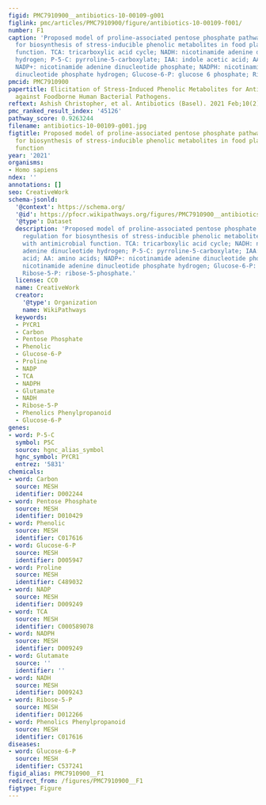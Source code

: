 ```yaml
---
figid: PMC7910900__antibiotics-10-00109-g001
figlink: pmc/articles/PMC7910900/figure/antibiotics-10-00109-f001/
number: F1
caption: 'Proposed model of proline-associated pentose phosphate pathway (PAPPP) regulation
  for biosynthesis of stress-inducible phenolic metabolites in food plants with antimicrobial
  function. TCA: tricarboxylic acid cycle; NADH: nicotinamide adenine dinucleotide
  hydrogen; P-5-C: pyrroline-5-carboxylate; IAA: indole acetic acid; AA: amino acids;
  NADP+: nicotinamide adenine dinucleotide phosphate; NADPH: nicotinamide adenine
  dinucleotide phosphate hydrogen; Glucose-6-P: glucose 6 phosphate; Ribose-5-P: ribose-5-phosphate.'
pmcid: PMC7910900
papertitle: Elicitation of Stress-Induced Phenolic Metabolites for Antimicrobial Applications
  against Foodborne Human Bacterial Pathogens.
reftext: Ashish Christopher, et al. Antibiotics (Basel). 2021 Feb;10(2):109.
pmc_ranked_result_index: '45126'
pathway_score: 0.9263244
filename: antibiotics-10-00109-g001.jpg
figtitle: Proposed model of proline-associated pentose phosphate pathway (PAPPP) regulation
  for biosynthesis of stress-inducible phenolic metabolites in food plants with antimicrobial
  function
year: '2021'
organisms:
- Homo sapiens
ndex: ''
annotations: []
seo: CreativeWork
schema-jsonld:
  '@context': https://schema.org/
  '@id': https://pfocr.wikipathways.org/figures/PMC7910900__antibiotics-10-00109-g001.html
  '@type': Dataset
  description: 'Proposed model of proline-associated pentose phosphate pathway (PAPPP)
    regulation for biosynthesis of stress-inducible phenolic metabolites in food plants
    with antimicrobial function. TCA: tricarboxylic acid cycle; NADH: nicotinamide
    adenine dinucleotide hydrogen; P-5-C: pyrroline-5-carboxylate; IAA: indole acetic
    acid; AA: amino acids; NADP+: nicotinamide adenine dinucleotide phosphate; NADPH:
    nicotinamide adenine dinucleotide phosphate hydrogen; Glucose-6-P: glucose 6 phosphate;
    Ribose-5-P: ribose-5-phosphate.'
  license: CC0
  name: CreativeWork
  creator:
    '@type': Organization
    name: WikiPathways
  keywords:
  - PYCR1
  - Carbon
  - Pentose Phosphate
  - Phenolic
  - Glucose-6-P
  - Proline
  - NADP
  - TCA
  - NADPH
  - Glutamate
  - NADH
  - Ribose-5-P
  - Phenolics Phenylpropanoid
  - Glucose-6-P
genes:
- word: P-5-C
  symbol: P5C
  source: hgnc_alias_symbol
  hgnc_symbol: PYCR1
  entrez: '5831'
chemicals:
- word: Carbon
  source: MESH
  identifier: D002244
- word: Pentose Phosphate
  source: MESH
  identifier: D010429
- word: Phenolic
  source: MESH
  identifier: C017616
- word: Glucose-6-P
  source: MESH
  identifier: D005947
- word: Proline
  source: MESH
  identifier: C489032
- word: NADP
  source: MESH
  identifier: D009249
- word: TCA
  source: MESH
  identifier: C000589078
- word: NADPH
  source: MESH
  identifier: D009249
- word: Glutamate
  source: ''
  identifier: ''
- word: NADH
  source: MESH
  identifier: D009243
- word: Ribose-5-P
  source: MESH
  identifier: D012266
- word: Phenolics Phenylpropanoid
  source: MESH
  identifier: C017616
diseases:
- word: Glucose-6-P
  source: MESH
  identifier: C537241
figid_alias: PMC7910900__F1
redirect_from: /figures/PMC7910900__F1
figtype: Figure
---
```

